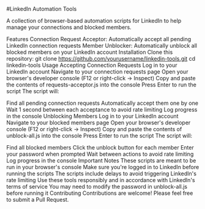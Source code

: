 

#LinkedIn Automation Tools

A collection of browser-based automation scripts for LinkedIn to help manage your connections and blocked members.

Features
Connection Request Acceptor: Automatically accept all pending LinkedIn connection requests
Member Unblocker: Automatically unblock all blocked members on your LinkedIn account
Installation
Clone this repository:
git clone https://github.com/yourusername/linkedin-tools.git
cd linkedin-tools
Usage
Accepting Connection Requests
Log in to your LinkedIn account
Navigate to your connection requests page
Open your browser's developer console (F12 or right-click -> Inspect)
Copy and paste the contents of requests-acceptor.js into the console
Press Enter to run the script
The script will:

Find all pending connection requests
Automatically accept them one by one
Wait 1 second between each acceptance to avoid rate limiting
Log progress in the console
Unblocking Members
Log in to your LinkedIn account
Navigate to your blocked members page
Open your browser's developer console (F12 or right-click -> Inspect)
Copy and paste the contents of unblock-all.js into the console
Press Enter to run the script
The script will:

Find all blocked members
Click the unblock button for each member
Enter your password when prompted
Wait between actions to avoid rate limiting
Log progress in the console
Important Notes
These scripts are meant to be run in your browser's console
Make sure you're logged in to LinkedIn before running the scripts
The scripts include delays to avoid triggering LinkedIn's rate limiting
Use these tools responsibly and in accordance with LinkedIn's terms of service
You may need to modify the password in unblock-all.js before running it
Contributing
Contributions are welcome! Please feel free to submit a Pull Request.
